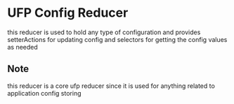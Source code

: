 # UFP Config Reducer

this reducer is used to hold any type of configuration and provides setterActions for updating config and selectors for getting the config values as needed


## Note

this reducer is a core ufp reducer since it is used for anything related to application config storing

